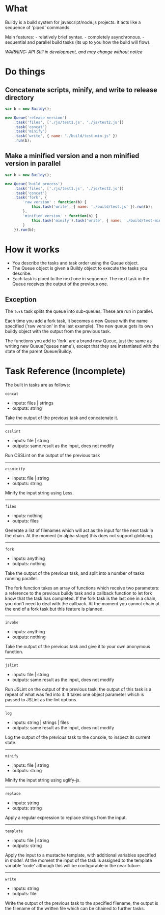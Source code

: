 What
====

Buildy is a build system for javascript/node.js projects.
It acts like a sequence of 'piped' commands.

Main features:
    - relatively brief syntax.
    - completely asynchronous.
    - sequential and parallel build tasks (its up to you how the build will flow).

*WARNING: API Still in development, and may change without notice*

Do things
=========

Concatenate scripts, minify, and write to release directory
-----------------------------------------------------------

```javascript
var b = new Buildy();

new Queue('release version')
    .task('files', ['./js/test1.js', './js/test2.js'])
    .task('concat')
    .task('minify')
    .task('write', { name: "./build/test-min.js" })
    .run(b);
```

Make a minified version and a non minified version in parallel
--------------------------------------------------------------

```javascript
var b = new Buildy();

new Queue('build process')
    .task('files', ['./js/test1.js', './js/test2.js'])
    .task('concat')
    .task('fork', {
        'raw version' : function(b) {
            this.task('write', { name: './build/test.js' }).run(b);
        },
        'minified version' : function(b) {
            this.task('minify').task('write', { name: './build/test-min.js' }).run(b);
        }
    }).run(b);
```

How it works
============

- You describe the tasks and task order using the Queue object.
- The Queue object is given a Buildy object to execute the tasks you describe.
- Each task is piped to the next one in sequence. The next task in the Queue receives the output of the previous one.

Exception
---------

The `fork` task splits the queue into sub-queues. These are run in parallel.

Each time you add a fork task, it becomes a new Queue with the name specified ('raw version' 
in the last example). The new queue gets its own buildy object with the output from the previous task.

The functions you add to 'fork' are a brand new Queue, just the same as writing
new Queue('queue name'), except that they are instantiated with the state of the parent Queue/Buildy.


Task Reference (Incomplete)
===========================

The built in tasks are as follows:

`concat`

* inputs: files | strings
* outputs: string

Take the output of the previous task and concatenate it.

***

`csslint`

* inputs: file | string
* outputs: same result as the input, does not modify

Run CSSLint on the output of the previous task

***

`cssminify`

* inputs: file | string
* outputs: string

Minify the input string using Less.

***

`files`

* inputs: nothing
* outputs: files

Generate a list of filenames which will act as the input for the next task in the chain.
At the moment (in alpha stage) this does not support globbing.

***

`fork`

* inputs: anything
* outputs: nothing

Take the output of the previous task, and split into a number of tasks running
parallel. 

The fork function takes an array of functions which receive two parameters:
a reference to the previous buildy task and a callback function to let fork know that
the task has completed. If the fork task is the last one in a chain, you don't need to
deal with the callback. At the moment you cannot chain at the end of a fork task but
this feature is planned.

***

`invoke`

* inputs: anything
* outputs: nothing

Take the output of the previous task and give it to your own anonymous function.

***

`jslint`

* inputs: file | string
* outputs: same result as the input, does not modify

Run JSLint on the output of the previous task, the output of this task
is a repeat of what was fed into it. It takes one object parameter which
is passed to JSLint as the lint options.

***

`log`

* inputs: string | strings | files
* outputs: same result as the input, does not modify

Log the output of the previous task to the console, to inspect its current state.

***

`minify`

* inputs: file | string
* outputs: string

Minify the input string using uglify-js.

***

`replace`

* inputs: string
* outputs: string

Apply a regular expression to replace strings from the input.

***

`template`

* inputs: file | string
* outputs: string

Apply the input to a mustache template, with additional variables specified in *model*.
At the moment the input of the task is assigned to the template variable 'code' although
this will be configurable in the near future.

***

`write`

* inputs: string
* outputs: file

Write the output of the previous task to the specified filename, the output
is the filename of the written file which can be chained to further tasks.